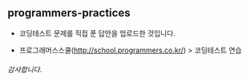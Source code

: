 ## programmers-practices
* 코딩테스트 문제를 직접 푼 답안을 업로드한 것입니다.
- 프로그래머스스쿨(http://school.programmers.co.kr/) > 코딩테스트 연습
###### 감사합니다.
